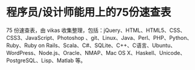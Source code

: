 # 程序员/设计师能用上的75份速查表 #

75 份速查表，由 vikas 收集整理，包括：jQuery、HTML、HTML5、CSS、CSS3、JavaScript、Photoshop 、git、Linux、Java、Perl、PHP、Python、Ruby、Ruby on Rails、Scala、C#、SQLite、C++、C语言、Ubuntu、WordPress、Node.js、Oracle、NMAP、Mac OS X、Haskell、Unicode、PostgreSQL、Lisp、Matlab 等。